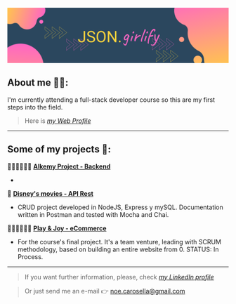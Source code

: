 ![JSON.girlify](./bannerGithub.png)

## About me 👩‍💻: 

I'm currently attending a full-stack developer course so this are my first steps into the field.

> Here is *[my Web Profile](https://honeybadger2788.github.io/newCV/)*

___________________________________________________________________________________________________________________

## Some of my projects 🚀:

👩‍💻👨‍💻👩‍💻 **[Alkemy Project - Backend](https://github.com/honeybadger2788/OT198-Server)**

-

📝 **[Disney's movies - API Rest ](https://github.com/honeybadger2788/backendChallenge)**

- CRUD project developed in NodeJS, Express y mySQL. Documentation written in Postman and tested with Mocha and Chai.

👩‍💻👨‍💻👩‍💻 **[Play & Joy - eCommerce](https://playandjoy.herokuapp.com/)**

- For the course's final project. It's a team venture, leading with SCRUM methodology, based on building an entire website from 0. STATUS: In Process.

___________________________________________________________________________________________________________________

> If you want further information, please, check *[my LinkedIn profile](https://www.linkedin.com/in/noeliabcarosella/)*

> Or just send me an e-mail 👉 <noe.carosella@gmail.com> 
